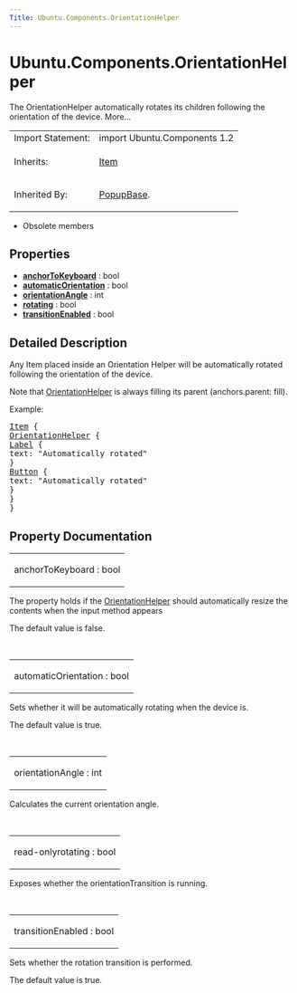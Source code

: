 ```yaml
---
Title: Ubuntu.Components.OrientationHelper
---
```


# Ubuntu.Components.OrientationHelper

<span class="subtitle"></span>
<!-- $$$OrientationHelper-brief -->
<p>The OrientationHelper automatically rotates its children following the orientation of the device. More...</p>
<!-- @@@OrientationHelper -->
<table class="alignedsummary">
<tr><td class="memItemLeft rightAlign topAlign"> Import Statement:</td><td class="memItemRight bottomAlign"> import Ubuntu.Components 1.2</td></tr><tr><td class="memItemLeft rightAlign topAlign"> Inherits:</td><td class="memItemRight bottomAlign"> <p><a href="../sdk-14.10/QtQuick.Item.md">Item</a></p>
</td></tr><tr><td class="memItemLeft rightAlign topAlign"> Inherited By:</td><td class="memItemRight bottomAlign"> <p><a href="Ubuntu.Components.Popups.PopupBase.md">PopupBase</a>.</p>
</td></tr></table><ul>
<li>Obsolete members</li>
</ul>
<h2 id="properties">Properties</h2>
<ul>
<li class="fn"><b><b><a href="#anchorToKeyboard-prop">anchorToKeyboard</a></b></b> : bool</li>
<li class="fn"><b><b><a href="#automaticOrientation-prop">automaticOrientation</a></b></b> : bool</li>
<li class="fn"><b><b><a href="#orientationAngle-prop">orientationAngle</a></b></b> : int</li>
<li class="fn"><b><b><a href="#rotating-prop">rotating</a></b></b> : bool</li>
<li class="fn"><b><b><a href="#transitionEnabled-prop">transitionEnabled</a></b></b> : bool</li>
</ul>
<!-- $$$OrientationHelper-description -->
<h2 id="details">Detailed Description</h2>
</p>
<p>Any Item placed inside an Orientation Helper will be automatically rotated following the orientation of the device.</p>
<p>Note that <a href="index.html">OrientationHelper</a> is always filling its parent (anchors.parent: fill).</p>
<p>Example:</p>
<pre class="qml"><span class="type"><a href="../sdk-14.10/QtQuick.Item.md">Item</a></span> {
<span class="type"><a href="index.html">OrientationHelper</a></span> {
<span class="type"><a href="Ubuntu.Components.Label.md">Label</a></span> {
<span class="name">text</span>: <span class="string">&quot;Automatically rotated&quot;</span>
}
<span class="type"><a href="Ubuntu.Components.Button.md">Button</a></span> {
<span class="name">text</span>: <span class="string">&quot;Automatically rotated&quot;</span>
}
}
}</pre>
<!-- @@@OrientationHelper -->
<h2>Property Documentation</h2>
<!-- $$$anchorToKeyboard -->
<table class="qmlname"><tr valign="top" id="anchorToKeyboard-prop"><td class="tblQmlPropNode"><p><span class="name">anchorToKeyboard</span> : <span class="type">bool</span></p></td></tr></table><p>The property holds if the <a href="index.html">OrientationHelper</a> should automatically resize the contents when the input method appears</p>
<p>The default value is false.</p>
<!-- @@@anchorToKeyboard -->
<br/>
<!-- $$$automaticOrientation -->
<table class="qmlname"><tr valign="top" id="automaticOrientation-prop"><td class="tblQmlPropNode"><p><span class="name">automaticOrientation</span> : <span class="type">bool</span></p></td></tr></table><p>Sets whether it will be automatically rotating when the device is.</p>
<p>The default value is true.</p>
<!-- @@@automaticOrientation -->
<br/>
<!-- $$$orientationAngle -->
<table class="qmlname"><tr valign="top" id="orientationAngle-prop"><td class="tblQmlPropNode"><p><span class="name">orientationAngle</span> : <span class="type">int</span></p></td></tr></table><p>Calculates the current orientation angle.</p>
<!-- @@@orientationAngle -->
<br/>
<!-- $$$rotating -->
<table class="qmlname"><tr valign="top" id="rotating-prop"><td class="tblQmlPropNode"><p><span class="qmlreadonly">read-only</span><span class="name">rotating</span> : <span class="type">bool</span></p></td></tr></table><p>Exposes whether the orientationTransition is running.</p>
<!-- @@@rotating -->
<br/>
<!-- $$$transitionEnabled -->
<table class="qmlname"><tr valign="top" id="transitionEnabled-prop"><td class="tblQmlPropNode"><p><span class="name">transitionEnabled</span> : <span class="type">bool</span></p></td></tr></table><p>Sets whether the rotation transition is performed.</p>
<p>The default value is true.</p>
<!-- @@@transitionEnabled -->
<br/>
